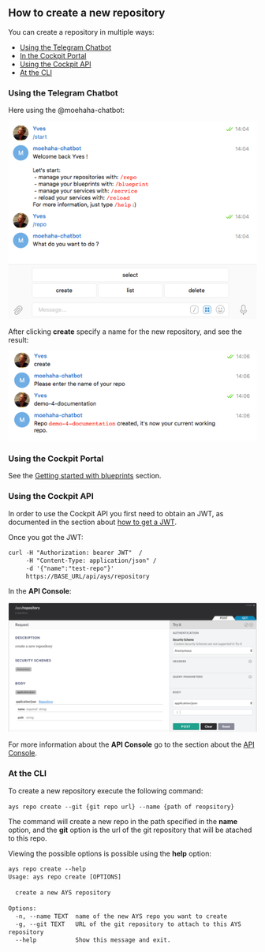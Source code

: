 ## How to create a new repository

You can create a repository in multiple ways:

- [Using the Telegram Chatbot](#telegram)
- [In the Cockpit Portal](#portal)
- [Using the Cockpit API](#api)
- [At the CLI](#cli)

<a id="telegram"></a>
### Using the Telegram Chatbot

Here using the @moehaha-chatbot:

![](moehaha-chatbot.png)

After clicking **create** specify a name for the new repository, and see the result:

![](repository-created.png)


<a id="portal"></a>
### Using the Cockpit Portal

See the [Getting started with blueprints](../../Getting_started_with_blueprints/Getting_started_with_blueprints.md) section.


<a id="api"></a>
### Using the Cockpit API

In order to use the Cockpit API you first need to obtain an JWT, as documented in the section about [how to get a JWT](../Get_JWT/Get_JWT.md).

Once you got the JWT:

```
curl -H "Authorization: bearer JWT"  /
     -H "Content-Type: application/json" /
     -d '{"name":"test-repo"}'
     https://BASE_URL/api/ays/repository
```

In the **API Console**:

![](create-repository.png)

For more information about the **API Console** go to the section about the [API Console](../../API_Console/API_Console.md).


<a id="cli"></a>
### At the CLI

To create a new repository execute the following command:

`ays repo create --git {git repo url} --name {path of reopsitory}`

The command will create a new repo in the path specified in the **name** option, and the **git** option is the url of the git repository that will be atached to this repo.

Viewing the possible options is possible using the **help** option:

```
ays repo create --help
Usage: ays repo create [OPTIONS]

  create a new AYS repository

Options:
  -n, --name TEXT  name of the new AYS repo you want to create
  -g, --git TEXT   URL of the git repository to attach to this AYS repository
  --help           Show this message and exit.
```
